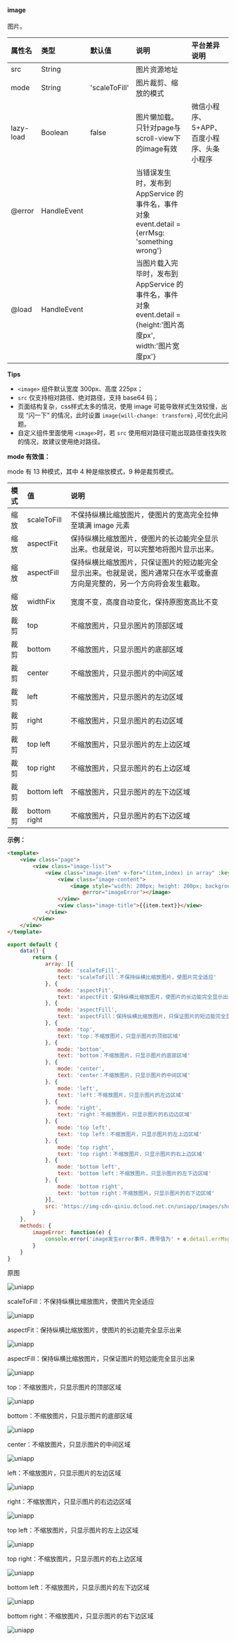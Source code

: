 #### image

图片。

|属性名|类型|默认值|说明|平台差异说明|
|:-|:-|:-|:-|:-|
|src|String||图片资源地址||
|mode|String|'scaleToFill'|图片裁剪、缩放的模式|<div style="width:68px;"></div>|
|lazy-load|Boolean|false|图片懒加载。只针对page与scroll-view下的image有效|微信小程序、5+APP、百度小程序、头条小程序|
|@error|HandleEvent||当错误发生时，发布到 AppService 的事件名，事件对象event.detail = {errMsg: 'something wrong'}||
|@load|HandleEvent||当图片载入完毕时，发布到 AppService 的事件名，事件对象event.detail = {height:'图片高度px', width:'图片宽度px'}|&nbsp;|

**Tips**

- `<image>` 组件默认宽度 300px、高度 225px；
- `src` 仅支持相对路径、绝对路径，支持 base64 码；
- 页面结构复杂，css样式太多的情况，使用 image 可能导致样式生效较慢，出现 “闪一下” 的情况，此时设置 `image{will-change: transform}` ,可优化此问题。
- 自定义组件里面使用 `<image>`时，若 `src` 使用相对路径可能出现路径查找失败的情况，故建议使用绝对路径。

**mode 有效值：**

mode 有 13 种模式，其中 4 种是缩放模式，9 种是裁剪模式。

|模式|值|说明|
|:-|:-|:-|
|缩放|scaleToFill|不保持纵横比缩放图片，使图片的宽高完全拉伸至填满 image 元素|
|缩放|aspectFit|保持纵横比缩放图片，使图片的长边能完全显示出来。也就是说，可以完整地将图片显示出来。|
|缩放|aspectFill|保持纵横比缩放图片，只保证图片的短边能完全显示出来。也就是说，图片通常只在水平或垂直方向是完整的，另一个方向将会发生截取。|
|缩放|widthFix|宽度不变，高度自动变化，保持原图宽高比不变|
|裁剪|top|不缩放图片，只显示图片的顶部区域|
|裁剪|bottom|不缩放图片，只显示图片的底部区域|
|裁剪|center|不缩放图片，只显示图片的中间区域|
|裁剪|left|不缩放图片，只显示图片的左边区域|
|裁剪|right|不缩放图片，只显示图片的右边区域|
|裁剪|top left|不缩放图片，只显示图片的左上边区域|
|裁剪|top right|不缩放图片，只显示图片的右上边区域|
|裁剪|bottom left|不缩放图片，只显示图片的左下边区域|
|裁剪|bottom right|不缩放图片，只显示图片的右下边区域|

**示例：**
 
```html
<template>
    <view class="page">
        <view class="image-list">
            <view class="image-item" v-for="(item,index) in array" :key="index">
                <view class="image-content">
                    <image style="width: 200px; height: 200px; background-color: #eeeeee;" :mode="item.mode" :src="src"
                        @error="imageError"></image>
                </view>
                <view class="image-title">{{item.text}}</view>
            </view>
        </view>
    </view>
</template>
```
```javascript
export default {
    data() {
        return {
            array: [{
                mode: 'scaleToFill',
                text: 'scaleToFill：不保持纵横比缩放图片，使图片完全适应'
            }, {
                mode: 'aspectFit',
                text: 'aspectFit：保持纵横比缩放图片，使图片的长边能完全显示出来'
            }, {
                mode: 'aspectFill',
                text: 'aspectFill：保持纵横比缩放图片，只保证图片的短边能完全显示出来'
            }, {
                mode: 'top',
                text: 'top：不缩放图片，只显示图片的顶部区域'
            }, {
                mode: 'bottom',
                text: 'bottom：不缩放图片，只显示图片的底部区域'
            }, {
                mode: 'center',
                text: 'center：不缩放图片，只显示图片的中间区域'
            }, {
                mode: 'left',
                text: 'left：不缩放图片，只显示图片的左边区域'
            }, {
                mode: 'right',
                text: 'right：不缩放图片，只显示图片的右边边区域'
            }, {
                mode: 'top left',
                text: 'top left：不缩放图片，只显示图片的左上边区域'
            }, {
                mode: 'top right',
                text: 'top right：不缩放图片，只显示图片的右上边区域'
            }, {
                mode: 'bottom left',
                text: 'bottom left：不缩放图片，只显示图片的左下边区域'
            }, {
                mode: 'bottom right',
                text: 'bottom right：不缩放图片，只显示图片的右下边区域'
            }],
            src: 'https://img-cdn-qiniu.dcloud.net.cn/uniapp/images/shuijiao.jpg'
        }
    },
    methods: {
        imageError: function(e) {
            console.error('image发生error事件，携带值为' + e.detail.errMsg)
        }
    }
}
```

原图

![uniapp](https://img-cdn-qiniu.dcloud.net.cn/uniapp/images/shuijiao.jpg)

scaleToFill：不保持纵横比缩放图片，使图片完全适应

![uniapp](https://img-cdn-qiniu.dcloud.net.cn/uniapp/doc/img/cat-1.png)

aspectFit：保持纵横比缩放图片，使图片的长边能完全显示出来

![uniapp](https://img-cdn-qiniu.dcloud.net.cn/uniapp/doc/img/cat-2.png)

aspectFill：保持纵横比缩放图片，只保证图片的短边能完全显示出来

![uniapp](https://img-cdn-qiniu.dcloud.net.cn/uniapp/doc/img/cat-3.png)

top：不缩放图片，只显示图片的顶部区域

![uniapp](https://img-cdn-qiniu.dcloud.net.cn/uniapp/doc/img/cat-4.png)

bottom：不缩放图片，只显示图片的底部区域

![uniapp](https://img-cdn-qiniu.dcloud.net.cn/uniapp/doc/img/cat-5.png)

center：不缩放图片，只显示图片的中间区域

![uniapp](https://img-cdn-qiniu.dcloud.net.cn/uniapp/doc/img/cat-6.png)

left：不缩放图片，只显示图片的左边区域

![uniapp](https://img-cdn-qiniu.dcloud.net.cn/uniapp/doc/img/cat-7.png)

right：不缩放图片，只显示图片的右边边区域

![uniapp](https://img-cdn-qiniu.dcloud.net.cn/uniapp/doc/img/cat-8.png)

top left：不缩放图片，只显示图片的左上边区域

![uniapp](https://img-cdn-qiniu.dcloud.net.cn/uniapp/doc/img/cat-9.png)

top right：不缩放图片，只显示图片的右上边区域

![uniapp](https://img-cdn-qiniu.dcloud.net.cn/uniapp/doc/img/cat-10.png)

bottom left：不缩放图片，只显示图片的左下边区域

![uniapp](https://img-cdn-qiniu.dcloud.net.cn/uniapp/doc/img/cat-11.png)

bottom right：不缩放图片，只显示图片的右下边区域

![uniapp](https://img-cdn-qiniu.dcloud.net.cn/uniapp/doc/img/cat-12.png)
